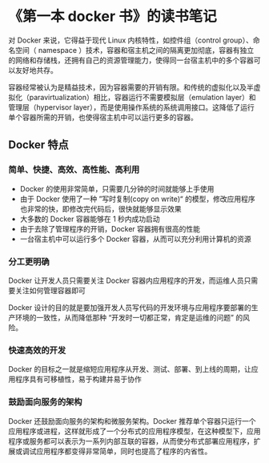# 《第一本 docker 书》的读书笔记

对 Docker 来说，它得益于现代 Linux 内核特性，如控件组（control group）、命名空间（ namespace ）技术，容器和宿主机之间的隔离更加彻底，容器有独立的网络和存储栈，还拥有自己的资源管理能力，使得同一台宿主机中的多个容器可以友好地共存。

容器经常被认为是精益技术，因为容器需要的开销有限。和传统的虚拟化以及半虚拟化（paravirtualization）相比，容器运行不需要模拟层（emulation layer）和管理层（hypervisor layer），而是使用操作系统的系统调用接口。这降低了运行单个容器所需的开销，也使得宿主机中可以运行更多的容器。

## Docker 特点

### 简单、快捷、高效、高性能、高利用

- Docker 的使用非常简单，只需要几分钟的时间就能够上手使用
- 由于 Docker 使用了一种 ”写时复制(copy on write)“ 的模型，修改应用程序也非常的快，即修改完代码后，很快就能够显示效果
- 大多数的 Docker 容器能够在 1 秒内成功启动
- 由于去除了管理程序的开销，Docker 容器拥有很高的性能
- 一台宿主机中可以运行多个 Docker 容器，从而可以充分利用计算机的资源

### 分工更明确

Docker 让开发人员只需要关注 Docker 容器内应用程序的开发，而运维人员只需要关注如何管理容器即可

Docker 设计的目的就是要加强开发人员写代码的开发环境与应用程序要部署的生产环境的一致性，从而降低那种 “开发时一切都正常，肯定是运维的问题” 的风险。

### 快速高效的开发

Docker 的目标之一就是缩短应用程序从开发、测试、部署、到上线的周期，让应用程序具有可移植性，易于构建并易于协作

### 鼓励面向服务的架构

Docker 还鼓励面向服务的架构和微服务架构。Docker 推荐单个容器只运行一个应用程序或进程，这样就形成了一个分布式的应用程序模型，在这种模型下，应用程序或服务都可以表示为一系列内部互联的容器，从而使分布式部署应用程序，扩展或调试应用程序都变得非常简单，同时也提高了程序的内省性。   